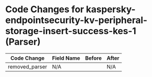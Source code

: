 # Code Changes for kaspersky-endpointsecurity-kv-peripheral-storage-insert-success-kes-1 (Parser)

| Code Change | Field Name | Before | After |
|-------------|------------|--------|-------|
| removed_parser | N/A |  | N/A |